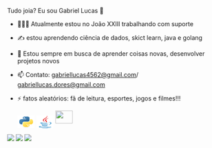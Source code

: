 Tudo joia? Eu sou Gabriel Lucas 👋

- 👨🏽‍💻 Atualmente estou no João XXIII trabalhando com suporte
- ✍ estou aprendendo ciência de dados, skict learn, java e golang
- 🤩 Estou sempre em busca de aprender coisas novas, desenvolver projetos novos
- 📫 Contato: gabriellucas4562@gmail.com/ gabriellucas.dores@gmail.com
- ⚡ fatos aleatórios: fã de leitura, esportes, jogos e filmes!!!

  
  <img align="center" alt="Gabriel-Python" height="30" width="40" src="https://raw.githubusercontent.com/devicons/devicon/master/icons/python/python-original.svg">
  <img align="center" alt="Gabriel-java" height="30" width="40" src="https://raw.githubusercontent.com/devicons/devicon/master/icons/java/java-original.svg">
  <img align ="center alt="Gabriel-golang" height ="30" width="40" src="https://cdn.jsdelivr.net/gh/devicons/devicon@latest/icons/go/go-original.svg">
  
</div>

<div> 
  <a href="https://instagram.com/gl_pereira0/" target="_blank"><img src="https://img.shields.io/badge/-Instagram-%23E4405F?style=for-the-badge&logo=instagram&logoColor=white" target="_blank"></a>
  <a href = "mailto:gabriellucas.dores@gmail.com"><img src="https://img.shields.io/badge/-Gmail-%23333?style=for-the-badge&logo=gmail&logoColor=white" target="_blank"></a>
  <a href="https://www.linkedin.com/in/gabriel-lucas-pereira-das-dores-543976207/" target="_blank"><img src="https://img.shields.io/badge/-LinkedIn-%230077B5?style=for-the-badge&logo=linkedin&logoColor=white" target="_blank"></a> 
  
</div>
